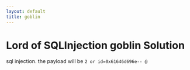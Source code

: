 ```yaml
---
layout: default
title: goblin
---
```


# Lord of SQLInjection goblin Solution

sql injection. the payload will be `2 or id=0x61646d696e-- @`